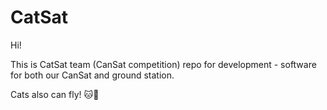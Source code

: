 # CatSat
Hi!

This is CatSat team (CanSat competition) repo for development - software for both our CanSat and ground station.

Cats also can fly! :cat::stars:
